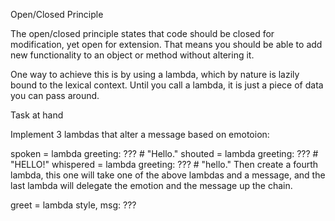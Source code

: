 Open/Closed Principle

The open/closed principle states that code should be closed for modification, yet open for extension. That means you
should be able to add new functionality to an object or method without altering it.

One way to achieve this is by using a lambda, which by nature is lazily bound to the lexical context. Until you call a
lambda, it is just a piece of data you can pass around.

Task at hand

Implement 3 lambdas that alter a message based on emotoion:

spoken = lambda greeting: ??? # "Hello."
shouted = lambda greeting: ??? # "HELLO!"
whispered = lambda greeting: ??? # "hello."
Then create a fourth lambda, this one will take one of the above lambdas and a message, and the last lambda will
delegate the emotion and the message up the chain.

greet = lambda style, msg: ???